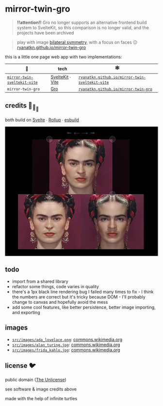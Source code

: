# mirror-twin-gro

> **!!attention!!** Gro no longer supports an alternative frontend build system to SvelteKit,
> so this comparison is no longer valid, and the projects have been archived

> play with image
> [bilateral symmetry](https://en.wikipedia.org/wiki/Symmetry_in_biology#Bilateral_symmetry),
> with a focus on faces 😑
> [ryanatkn.github.io/mirror-twin-gro](https://ryanatkn.github.io/mirror-twin-gro)

this is a little one page web app with two implementations:

| 🐢                                                                                     | tech                                                                                  | 🕸️                                                                                                       |
| -------------------------------------------------------------------------------------- | ------------------------------------------------------------------------------------- | -------------------------------------------------------------------------------------------------------- |
| [`mirror-twin-sveltekit-vite`](https://github.com/ryanatkn/mirror-twin-sveltekit-vite) | [SvelteKit](https://github.com/sveltejs/kit) ∙ [Vite](https://github.com/vitejs/vite) | [`ryanatkn.github.io/mirror-twin-sveltekit-vite`](https://ryanatkn.github.io/mirror-twin-sveltekit-vite) |
| `mirror-twin-gro`                                                                      | [Gro](https://github.com/feltcoop/gro)                                                | [ `ryanatkn.github.io/mirror-twin-gro`](https://ryanatkn.github.io/mirror-twin-gro)                      |

## credits 🐢<sub>🐢</sub><sub><sub>🐢</sub></sub>

both build on [Svelte](https://github.com/sveltejs/svelte) ∙
[Rollup](https://github.com/rollup/rollup) ∙
[esbuild](https://github.com/evanw/esbuild)

![example screenshot of Frida Kahlo mirrored](src/images/screenshot_frida_mirrored.jpg)

## todo

- import from a shared library
- refactor some things, code varies in quality
- there's a 1px black line rendering bug I failed many times to fix -
  I think the numbers are correct but it's tricky because DOM -
  I'll probably change to canvas and hopefully avoid the mess
- add some cool features, like better persistence, better image importing, and exporting

## images

- [`src/images/ada_lovelace.png`](/src/images/ada_lovelace.png):
  [commons.wikimedia.org](https://commons.wikimedia.org/wiki/File:Ada_Byron_daguerreotype_by_Antoine_Claudet_1843_or_1850_-_cropped.png)
- [`src/images/alan_turing.jpg`](/src/images/alan_turing.jpg):
  [commons.wikimedia.org](<https://commons.wikimedia.org/wiki/File:Code_breaker_-_Alan_Turing%27s_Life_and_Legacy_at_London_Science_Museum_(Ank_Kumar)_03.jpg>)
- [`src/images/frida_kahlo.jpg`](/src/images/frida_kahlo.jpg):
  [commons.wikimedia.org](<https://commons.wikimedia.org/wiki/File:Mostra_di_Frida_Kahlo_al_Mudec_di_Milano_3_maggio_2018_(12).jpg>)

## license 🐦

public domain ([The Unlicense](license))

see software & image credits above

made with the help of infinite turtles
